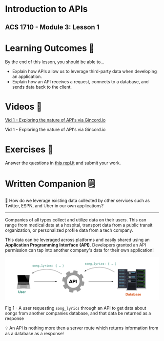 # Introduction to APIs

## ACS 1710 - Module 3: Lesson 1

# Learning Outcomes 💫

By the end of this lesson, you should be able to...

- Explain how APIs allow us to leverage third-party data when developing an application.
- Explain how an API receives a request, connects to a database, and sends data back to the client.

# Videos 🎥

[Vid 1 - Exploring the nature of API's via Gincord.io](https://youtu.be/zXOMHpTOpJM)

Vid 1 - Exploring the nature of API's via Gincord.io

# Exercises 💪

Answer the questions in [this repl.it](https://repl.it/team/WebArchitecture/Module-301ApisQuestions) and submit your work.

# Written Companion 🗒

<aside>
🤔 How do we leverage existing data collected by other services such as Twitter, ESPN, and Uber in our own applications?

</aside>

---

Companies of all types collect and utilize data on their users. This can range from medical data at a hospital, transport data from a public transit organization, or personalized profile data from a tech company.

This data can be leveraged across platforms and easily shared using an **Application Programming Interface** **(API)**. Developers granted an API permission can tap into another company's data for their own application! 

![Fig 1 - A user requesting `song_lyrics` through an API to get data about songs from another companies database, and that data be returned as a response](Untitled.png)

Fig 1 - A user requesting `song_lyrics` through an API to get data about songs from another companies database, and that data be returned as a response

<aside>
💡 An API is nothing more then a server route which returns information from as a database as a response!

</aside>